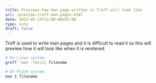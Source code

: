 ```yaml
---
title: Previews how man page written in Troff will look like
url: /preview-troff-man-pages.html
date: 2023-05-15T12:00:00+02:00
type: note
draft: false
---
```


Troff is used to write man pages and it is difficult to read it so this will
preview how it will look like when it is rendered.

```sh
# On Linux system.
groff -man -Tascii filename

# On Plan9 system.
man 1 filename
```

